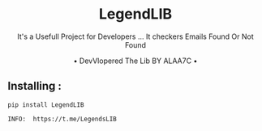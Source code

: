 <h1 align="center">LegendLIB</h1>
<p align="center">It's a Usefull Project for Developers ... It checkers Emails Found Or Not Found</p>

<p align="center"> • DevVlopered The Lib BY ALAA7C • </p>


## Installing :
```
pip install LegendLIB

```
```
INFO:  https://t.me/LegendsLIB
```